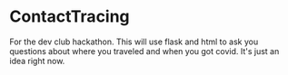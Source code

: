 # ContactTracing
For the dev club hackathon. This will use flask and html to ask you questions about where you traveled and when you got covid. It's just an idea right now.
